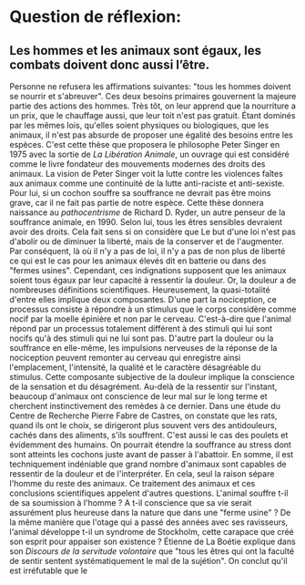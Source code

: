 # Question de réflexion: 

## Les hommes et les animaux sont égaux, les combats doivent donc aussi l’être.

Personne ne refusera les affirmations suivantes: "tous les hommes doivent se nourrir et s'abreuver". Ces deux besoins primaires gouvernent la majeure partie des actions des hommes. Très tôt, on leur apprend que la nourriture a un prix, que le chauffage aussi, que leur toit n'est pas gratuit. Étant dominés par les mêmes lois, qu'elles soient physiques ou biologiques, que les animaux, il n'est pas absurde de proposer une égalité des besoins entre les espèces. C'est cette thèse que proposera le philosophe Peter Singer en 1975 avec la sortie de *La Libération Animale*, un ouvrage qui est considéré comme le livre fondateur des mouvements modernes des droits des animaux. La vision de Peter Singer voit la lutte contre les violences faîtes aux animaux comme une continuité de la lutte anti-raciste et anti-sexiste. Pour lui, si un cochon souffre sa souffrance ne devrait pas être moins grave, car il ne fait pas partie de notre espèce. Cette thèse donnera naissance au *pathocentrisme* de Richard D. Ryder, un autre penseur de la souffrance animale, en 1990. Selon lui, tous les êtres sensibles devraient avoir des droits. Cela fait sens si on considère que Le but d'une loi n'est pas d'abolir ou de diminuer la liberté, mais de la conserver et de l'augmenter. Par conséquent, là où il n'y a pas de loi, il n'y a pas de non plus de liberté ce qui est le cas pour les animaux élevés dit en batterie ou dans des "fermes usines". Cependant, ces indignations supposent que les animaux soient tous égaux par leur capacité à ressentir la douleur. Or, la douleur a de nombreuses définitions scientifiques. Heureusement, la quasi-totalité d'entre elles implique deux composantes. D'une part la nociception, ce processus consiste à répondre à un stimulus que le corps considère comme nocif par la moelle épinière et non par le cerveau. C'est-à-dire que l'animal répond par un processus totalement différent à des stimuli qui lui sont nocifs qu'à des stimuli qui ne lui sont pas.  D'autre part la douleur ou la souffrance en elle-même, les impulsions nerveuses de la réponse de la nociception peuvent remonter au cerveau qui enregistre ainsi l'emplacement, l'intensité, la qualité et le caractère désagréable du stimulus. Cette composante subjective de la douleur implique la conscience de la sensation et du désagrément. Au-delà de la ressentir sur l'instant, beaucoup d'animaux ont conscience de leur mal sur le long terme et cherchent instinctivement des remèdes à ce dernier. Dans une étude du Centre de Recherche Pierre Fabre de Castres, on constate que les rats, quand ils ont le choix, se dirigeront plus souvent vers des antidouleurs, cachés dans des aliments, s'ils souffrent. C'est aussi le cas des poulets et évidemment des humains. On pourrait étendre la souffrance au stress dont sont atteints les cochons juste avant de passer à l'abattoir. En somme, il est techniquement indéniable que grand nombre d'animaux sont capables de ressentir de la douleur et de l'interpréter. En cela, seul la raison sépare l'homme du reste des animaux.
Ce traitement des animaux et ces conclusions scientifiques appelent d'autres questions. L'animal souffre t-il de sa soumission à l'homme ? A t-il conscience que sa vie serait assurément plus heureuse dans la nature que dans une "ferme usine" ? De la même manière que l'otage qui a passé des années avec ses ravisseurs, l'animal développe t-il un syndrome de Stockholm, cette carapace que créé son esprit pour appaiser son existence ? 
Étienne de La Boétie explique dans son *Discours de la servitude volontaire* que "tous les êtres qui ont la faculté de sentir sentent systématiquement le mal de la sujétion". On conclut qu'il est irréfutable que le 
<!--stackedit_data:
eyJoaXN0b3J5IjpbLTEyOTUyMzY0MzMsNjA1MTgyNzg1LDQ4MT
c2MTYyNiwxNzU1OTQ0MzA4XX0=
-->